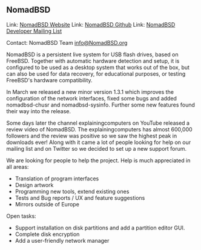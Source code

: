 ## NomadBSD ##

Link:	 [NomadBSD Website](https://www.nomadbsd.org/)
Link:	 [NomadBSD Github](https://www.github.com/NomadBSD/NomadBSD)
Link:    [NomadBSD Developer Mailing List](https://forum.NomadBSD.org/)

Contact: NomadBSD Team <info@NomadBSD.org>

NomadBSD is a persistent live system for USB flash drives, based on FreeBSD.
Together with automatic hardware detection and setup, it is configured to be
used as a desktop system that works out of the box, but can also be used for
data recovery, for educational purposes, or testing FreeBSD's hardware
compatibility.

In March we released a new minor version 1.3.1 which improves the configuration
of the network interfaces, fixed some bugs and added nomadbsd-chusr and
nomadbsd-sysinfo. Further some new features found their way into the release.

Some days later the channel explainingcomputers on YouTube released a review video of
NomadBSD. The explainingcomputers has almost 600,000 followers and the review was positive
so we saw the highest peak in downloads ever! Along with it came a lot of people looking for
help on our mailing list and on Twitter so we decided to set up a new support forum.

We are looking for people to help the project. Help is much appreciated in all areas:

  * Translation of program interfaces
  * Design artwork
  * Programming new tools, extend existing ones
  * Tests and Bug reports / UX and feature suggestions
  * Mirrors outside of Europe

Open tasks:

  * Support installation on disk partitions and add a partition editor GUI.
  * Complete disk encryption
  * Add a user-friendly network manager
